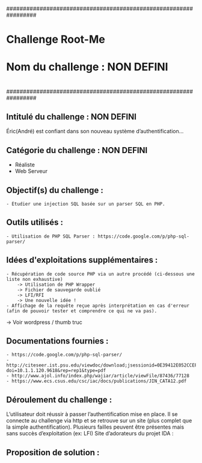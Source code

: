 #################################################################
#                                                		#
#                    Challenge Root-Me                        	#
#                Nom du challenge : NON DEFINI                  #
#                                               		#
#################################################################

## Intitulé du challenge : NON DEFINI ##
Éric(André) est confiant dans son nouveau système d’authentification…


## Catégorie du challenge : NON DEFINI ##
 - Réaliste 
 - Web Serveur


## Objectif(s) du challenge : ##
    - Étudier une injection SQL basée sur un parser SQL en PHP.


## Outils utilisés : ##
    - Utilisation de PHP SQL Parser : https://code.google.com/p/php-sql-parser/


## Idées d'exploitations supplémentaires : ##
    - Récupération de code source PHP via un autre procédé (ci-dessous une liste non exhaustive)
        -> Utilisation de PHP Wrapper
        -> Fichier de sauvegarde oublié
        -> LFI/RFI
        -> Une nouvelle idée !
    - Affichage de la requête reçue après interprétation en cas d'erreur (afin de pouvoir tester et comprendre ce qui ne va pas).
-> Voir wordpress / thumb truc


## Documentations fournies : ##
    - https://code.google.com/p/php-sql-parser/
    - http://citeseer.ist.psu.edu/viewdoc/download;jsessionid=0E39412E052CCEFE6DCCAADE4EB7BB2C?doi=10.1.1.120.9618&rep=rep1&type=pdf
    - http://www.ajol.info/index.php/wajiar/article/viewFile/87436/77128
    - https://www.ecs.csus.edu/csc/iac/docs/publications/JIN_CATA12.pdf



## Déroulement du challenge : ##    
L’utilisateur doit réussir à passer l’authentification mise en place.
Il se connecte au challenge via http et se retrouve sur un site (plus complet que la simple authentification).
Plusieurs failles peuvent être présentes mais sans succès d’exploitation (ex: LFI)
Site d’adorateurs du projet IDA : 

## Proposition de solution : ##



